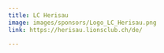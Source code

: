 ```yaml
---
title: LC Herisau
image: images/sponsors/Logo_LC_Herisau.png
link: https://herisau.lionsclub.ch/de/

---
```

